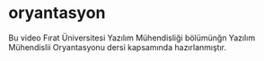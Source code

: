 # oryantasyon
Bu video Fırat Üniversitesi Yazılım Mühendisliği bölümünğn Yazılım Mühendislii Oryantasyonu dersi kapsamında hazırlanmıştır.
